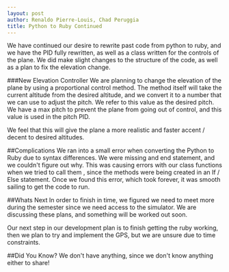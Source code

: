 ```yaml
---
layout: post
author: Renaldo Pierre-Louis, Chad Peruggia
title: Python to Ruby Continued
---
```


We have continued our desire to rewrite past code from python to ruby, and we have the PID fully rewritten, as well as a class written for the controls of the plane.  We did make slight changes to the structure of the code, as well as a plan to fix the elevation change.

###New Elevation Controller
We are planning to change the elevation of the plane by using a proportional control method.  The method itself will take the current altitude from the desired altitude, and we convert it to a number that we can use to adjust the pitch.  We refer to this value as the desired pitch.  We have a max pitch to prevent the plane from going out of control, and this value is used in the pitch PID.  

We feel that this will give the plane a more realistic and faster accent / decent to desired altitudes.

##Complications
We ran into a small error when converting the Python to Ruby due to syntax differences.  We were missing and end statement, and we couldn't figure out why.  This was causing errors with our class functions when we tried to call them , since the methods were being created in an If / Else statement.  Once we found this error, which took forever, it was smooth sailing to get the code to run.

##Whats Next
In order to finish in time, we figured we need to meet more during the semester since we need access to the simulator.  We are discussing these plans, and something will be worked out soon. 

Our next step in our development plan is to finish getting the ruby working, then we plan to try and implement the GPS, but we are unsure due to time constraints.

##Did You Know?
We don't have anything, since we don't know anything either to share!

